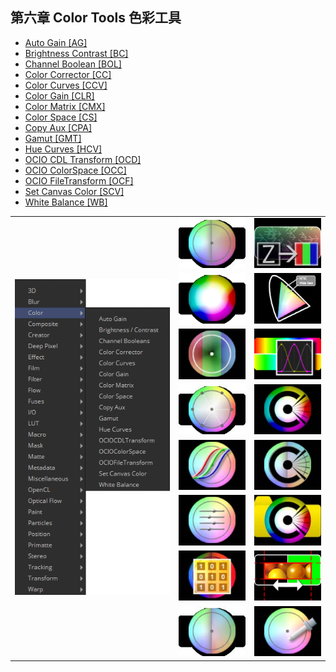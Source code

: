 ## 第六章 Color Tools 色彩工具

- [Auto Gain [AG]](./Auto%20Gain%20[AG].md) 
- [Brightness Contrast [BC]](./Brightness%20Contrast%20[BC].md) 
- [Channel Boolean [BOL]](./Channel%20Boolean%20[BOL].md) 
- [Color Corrector [CC]](./Color%20Corrector%20[CC].md) 
- [Color Curves [CCV]](./Color%20Curves%20[CCV].md) 
- [Color Gain [CLR]](./Color%20Gain%20[CLR].md) 
- [Color Matrix [CMX]](./Color%20Matrix%20[CMX].md) 
- [Color Space [CS]](./Color%20Space%20[CS].md) 
- [Copy Aux [CPA]](./Copy%20Aux%20[CPA].md) 
- [Gamut [GMT]](./Gamut%20[GMT].md) 
- [Hue Curves [HCV]](./Hue%20Curves%20[HCV].md) 
- [OCIO CDL Transform [OCD]](./OCIO%20CDL%20Transform%20[OCD].md) 
- [OCIO ColorSpace [OCC]](./OCIO%20ColorSpace%20[OCC].md) 
- [OCIO FileTransform [OCF]](./OCIO%20FileTransform%20[OCF].md) 
- [Set Canvas Color [SCV]](./Set%20Canvas%20Color%20[SCV].md) 
- [White Balance [WB]](./White%20Balance%20[WB].md) 

<table id="img">
  <tr>
    <td rowspan="8"><img src="images/Color_index.png" alt="Color_index"></td>
    <td><img src="images/index_AutoGain.jpg" alt="index_AutoGain"></td>
    <td><img src="images/index_CopyAux.jpg" alt="index_CopyAux"></td>
  </tr>
  <tr>
    <td><img src="images/index_BrightnessContrast.png" alt="index_BrightnessContrast"></td>
    <td><img src="images/index_Gamut.png" alt="index_Gamut"></td>
  </tr>
  <tr>
    <td><img src="images/index_ChannalBoolean.jpg" alt="index_ChannalBoolean"></td>
    <td><img src="images/index_HueCurves.png" alt="index_HueCurves"></td>
  </tr>
  <tr>
    <td><img src="images/index_ColorCorrector.jpg" alt="index_ColorCorrector"></td>
    <td><img src="images/index_OCIOCDLTransform.jpg" alt="index_OCIOCDLTransform"></td>
  </tr>
  <tr>
    <td><img src="images/index_ColorCurves.jpg" alt="index_ColorCurves"></td>
    <td><img src="images/index_OCIOColorSpace.jpg" alt="index_OCIOColorSpace"></td>
  </tr>
  <tr>
    <td><img src="images/index_ColorGain.jpg" alt="index_ColorGain"></td>
    <td><img src="images/index_OCIOFileTransform.jpg" alt="index_OCIOFileTransform"></td>
  </tr>
  <tr>
    <td><img src="images/index_ColorMatrix.jpg" alt="index_ColorMatrix"></td>
    <td><img src="images/index_SetCanvasColor.png" alt="index_SetCanvasColor"></td>
  </tr>
  <tr>
    <td><img src="images/index_ColorSpace.jpg" alt="index_ColorSpace"></td>
    <td><img src="images/index_WhiteBalance.jpg" alt="index_WhiteBalance"></td>
  </tr>
</table>